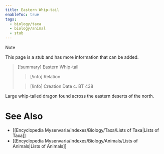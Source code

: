 ```yaml
---
title: Eastern Whip-tail
enableToc: true
tags:
  - biology/taxa
  - biology/animal
  - stub
---
```


> [!note]
> This page is a stub and has more information that can be added.

> [!summary] Eastern Whip-tail
> > [!info] Relation
>
> > [!info] Creation Date
> > c. BT 438

Large whip-tailed dragon found across the eastern deserts of the north.

# See Also
- [[Encyclopedia Mysenvaria/Indexes/Biology/Taxa/Lists of Taxa|Lists of Taxa]]
- [[Encyclopedia Mysenvaria/Indexes/Biology/Animals/Lists of Animals|Lists of Animals]]
